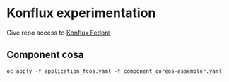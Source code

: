 # Konflux experimentation

Give repo access to [Konflux Fedora](https://github.com/apps/konflux-fedora)

## Component cosa
```
oc apply -f application_fcos.yaml -f component_coreos-assembler.yaml
```

